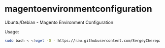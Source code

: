 magentoenvironmentconfiguration
===============================

Ubuntu/Debian - Magento Environment Configuration

Usage:

```bash
sudo bash < <(wget -O - https://raw.githubusercontent.com/SergeyCherepanov/magentoenvironmentconfiguration/master/install.sh)
```
